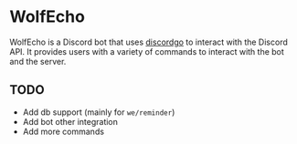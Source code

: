 # WolfEcho

WolfEcho is a Discord bot that uses [discordgo](https://github.com/bwmarrin/discordgo/tree/master) to interact with the Discord API. It provides users with a variety of commands to interact with the bot and the server.


## TODO
- Add db support (mainly for `we/reminder`)
- Add bot other integration
- Add more commands

